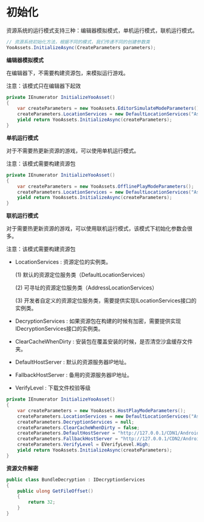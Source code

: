 # 初始化

资源系统的运行模式支持三种：编辑器模拟模式，单机运行模式，联机运行模式。

````C#
// 资源系统初始化方法，根据不同的模式，我们传递不同的创建参数类
YooAssets.InitializeAsync(CreateParameters parameters);
````

**编辑器模拟模式**

在编辑器下，不需要构建资源包，来模拟运行游戏。

注意：该模式只在编辑器下起效

````c#
private IEnumerator InitializeYooAsset()
{
    var createParameters = new YooAssets.EditorSimulateModeParameters();
    createParameters.LocationServices = new DefaultLocationServices("Assets/GameRes");
    yield return YooAssets.InitializeAsync(createParameters);
}
````

**单机运行模式**

对于不需要热更新资源的游戏，可以使用单机运行模式。

注意：该模式需要构建资源包

````c#
private IEnumerator InitializeYooAsset()
{
    var createParameters = new YooAssets.OfflinePlayModeParameters();
    createParameters.LocationServices = new DefaultLocationServices("Assets/GameRes");
    yield return YooAssets.InitializeAsync(createParameters);
}
````

**联机运行模式**

对于需要热更新资源的游戏，可以使用联机运行模式，该模式下初始化参数会很多。

注意：该模式需要构建资源包

- LocationServices : 资源定位的实例类。
  
  (1) 默认的资源定位服务类（DefaultLocationServices）
  
  (2) 可寻址的资源定位服务类（AddressLocationServices）
  
  (3) 开发者自定义的资源定位服务类，需要提供实现ILocationServices接口的实例类。
  
- DecryptionServices : 如果资源包在构建的时候有加密，需要提供实现IDecryptionServices接口的实例类。

- ClearCacheWhenDirty : 安装包在覆盖安装的时候，是否清空沙盒缓存文件夹。

- DefaultHostServer : 默认的资源服务器IP地址。

- FallbackHostServer : 备用的资源服务器IP地址。

- VerifyLevel : 下载文件校验等级

````c#
private IEnumerator InitializeYooAsset()
{
    var createParameters = new YooAssets.HostPlayModeParameters();
    createParameters.LocationServices = new DefaultLocationServices("Assets/GameRes");
    createParameters.DecryptionServices = null;
    createParameters.ClearCacheWhenDirty = false;
    createParameters.DefaultHostServer = "http://127.0.0.1/CDN1/Android";
    createParameters.FallbackHostServer = "http://127.0.0.1/CDN2/Android";
    createParameters.VerifyLevel = EVerifyLevel.High;
    yield return YooAssets.InitializeAsync(createParameters);
}
````

**资源文件解密**  

````c#
public class BundleDecryption : IDecryptionServices
{
    public ulong GetFileOffset()
    {
        return 32;
    }
}
````

